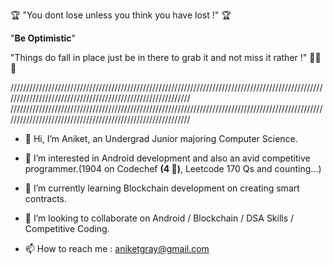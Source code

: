 🏆 "You dont lose unless you think you have lost !" 🏆

"**Be Optimistic**"

"Things do fall in place just be in there to grab it and not miss it rather !" 🥇🥇🥇

////////////////////////////////////////////////////////////////////////////////////////////////////////////////////////////////////////////////////////////
////////////////////////////////////////////////////////////////////////////////////////////////////////////////////////////////////////////////////////////

- 👋 Hi, I’m Aniket, an Undergrad Junior majoring Computer Science.

- 👀 I’m interested in Android development and also an avid competitive programmer.(1904 on Codechef **(4 🌟)**, Leetcode 170 Qs and counting...)
 
- 🌱 I’m currently learning Blockchain development on creating smart contracts.
 
- 💞️ I’m looking to collaborate on Android / Blockchain / DSA Skills / Competitive Coding.

- 📫 How to reach me : aniketgray@gmail.com



<!---
iam-aniket/iam-aniket is a ✨ special ✨ repository because its `README.md` (this file) appears on your GitHub profile.
You can click the Preview link to take a look at your changes.
--->
